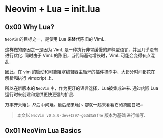 # Neovim + Lua = init.lua

## 0x00 Why Lua?

`NeoVim` 的目标之一，是使用 Lua 来替代陈旧的 VimL. 

这样做的原因之一是因为 VimL 是一种执行非常缓慢的解释型语言，并且几乎没有进行优化. 同时由于 VimL 的陈旧，当代码基础增长时，VimL 可能会变得有点混乱.

因此，在 vim 的启动和可能阻塞编辑器主循环的插件操作中，大部分时间都花在解析和执行 vimscript 上. 

所以在新版本的 `NeoVim` 中，作为更好的语言选择，Lua被集成进来. 通过内嵌 Lua 运行时来创建和提供更快更强的扩展.

万事开头难(，然后中间难，最后结果难)~  那就一起来看看它的真面目吧~ 

> 本文以 `NeoVim v0.5.0-dev+1297-g63d8a8f4e` 版本为基础 进行编写.

## 0x01 NeoVim Lua Basics

